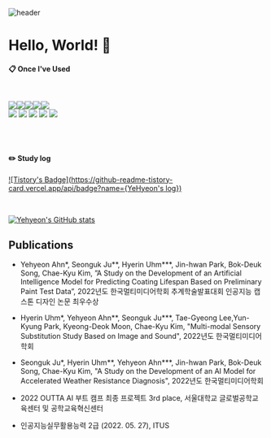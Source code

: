 ![header](https://capsule-render.vercel.app/api?type=waving&text=Yehyeon)

# Hello, World! 👋

####  :clipboard: Once I've Used 
  
 <br/>
  
<img src="https://img.shields.io/badge/JAVA-007396?style=for-the-badge&logo=Java&logoColor=white"><img src="https://img.shields.io/badge/JavaScript-F7DF1E?style=for-the-badge&logo=JavaScript&logoColor=white"><img src="https://img.shields.io/badge/Python-6DB33F?style=for-the-badge&logo=Python&logoColor=white"><img src="https://img.shields.io/badge/HTML5-E34F26?style=for-the-badge&logo=HTML5&logoColor=white"><img src="https://img.shields.io/badge/CSS3-1572B6?style=for-the-badge&logo=CSS3&logoColor=white"> <br>
<img src="https://img.shields.io/badge/MySQL-4479A1?style=for-the-badge&logo=MySQL&logoColor=white"> 
<img src="https://img.shields.io/badge/aws-232F3E?style=for-the-badge&logo=Amazon aws&logoColor=white">
<img src="https://img.shields.io/badge/Eclipse-2C2255?style=for-the-badge&logo=Eclipse%20IDE&logoColor=white">
<img src="https://img.shields.io/badge/github-181717?style=for-the-badge&logo=github&logoColor=white">
<img src="https://img.shields.io/badge/VSCode-007ACC?style=for-the-badge&logo=VisualStudioCode&logoColor=white">
 
   <br/>
   <br/>
 
#### :pencil2: Study log
[![Tistory's Badge](https://github-readme-tistory-card.vercel.app/api/badge?name={YeHyeon's log})](https://busansudal.tistory.com)

 
  <br/>
  
[![Yehyeon's GitHub stats](https://github-readme-stats.vercel.app/api?username=AnYeHyeon&include_all_commits=true&theme=nord&hide_border=true&count_private=true)](https://github.com/AnYeHyeon/github-readme-stats)

## Publications
- Yehyeon Ahn*, Seonguk Ju**, Hyerin Uhm***, Jin-hwan Park, Bok-Deuk Song, Chae-Kyu Kim, ”A Study on the Development of an Artificial Intelligence Model for Predicting Coating Lifespan Based on Preliminary Paint Test Data”, 2022년도 한국멀티미디어학회 추계학술발표대회 인공지능 캡스톤 디자인 논문 최우수상

- Hyerin Uhm*, Yehyeon Ahn**, Seonguk Ju***, Tae-Gyeong Lee,Yun-Kyung Park, Kyeong-Deok Moon, Chae-Kyu Kim, "Multi-modal Sensory Substitution Study Based on Image and Sound", 2022년도 한국멀티미디어학회

- Seonguk Ju*, Hyerin Uhm**, Yehyeon Ahn***, Jin-hwan Park, Bok-Deuk Song, Chae-Kyu Kim, "A Study on the Development of an AI Model for Accelerated Weather Resistance Diagnosis", 2022년도 한국멀티미디어학회

- 2022 OUTTA AI 부트 캠프 최종 프로젝트 3rd place, 서울대학교 글로벌공학교육센터 및 공학교육혁신센터

- 인공지능실무활용능력 2급 (2022. 05. 27), ITUS
